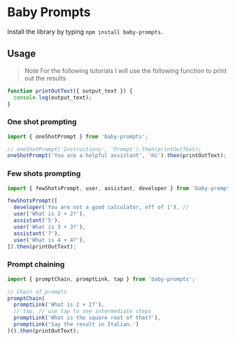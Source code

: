 # Baby Prompts

Install the library by typing `npm install baby-prompts`.

## Usage

> Note
> For the following tutorials I will use the following function to print out the results

```js
function printOutText({ output_text }) {
  console.log(output_text);
}
```

### One shot prompting

```js
import { oneShotPrompt } from 'baby-prompts';

// oneShotPrompt('Instructions', 'Prompt').then(printOutText);
oneShotPrompt('You are a helpful assistant', 'Hi').then(printOutText);
```

### Few shots prompting

```js
import { fewShotsPrompt, user, assistant, developer } from 'baby-prompts';

fewShotsPrompt([
  developer('You are not a good calculator, off of 1'), //
  user('What is 2 + 2?'),
  assistant('5'),
  user('What is 3 + 3?'),
  assistant('7'),
  user('What is 4 + 4?'),
]).then(printOutText);
```

### Prompt chaining

```js
import { promptChain, promptLink, tap } from 'baby-prompts';

// Chain of prompts
promptChain(
  promptLink('What is 2 + 2?'),
  // tap, // use tap to see intermediate steps
  promptLink('What is the square root of that?'),
  promptLink('Say the result in Italian.')
)().then(printOutText);
```
